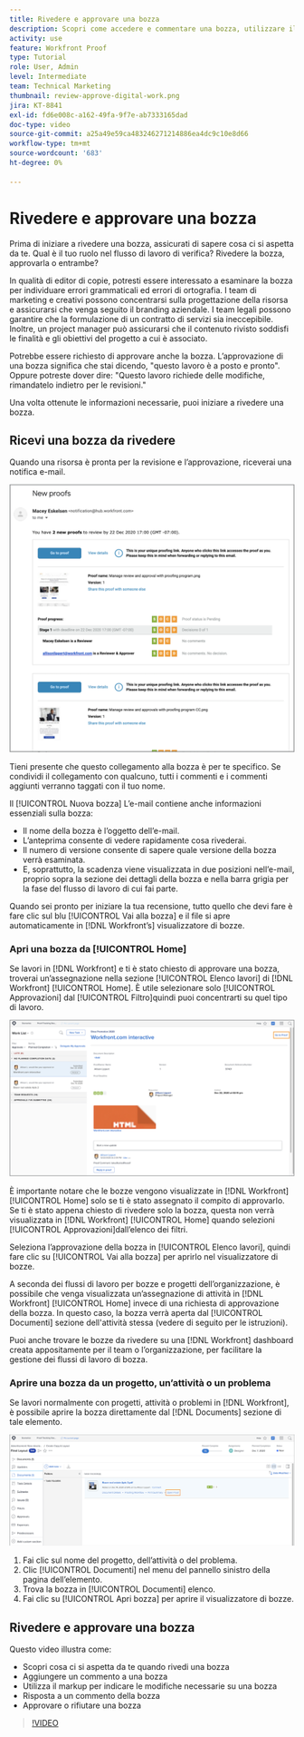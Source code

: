 ```yaml
---
title: Rivedere e approvare una bozza
description: Scopri come accedere e commentare una bozza, utilizzare il markup per indicare le modifiche necessarie, rispondere ai commenti della bozza e prendere una decisione su una bozza in [!DNL Workfront].
activity: use
feature: Workfront Proof
type: Tutorial
role: User, Admin
level: Intermediate
team: Technical Marketing
thumbnail: review-approve-digital-work.png
jira: KT-8841
exl-id: fd6e008c-a162-49fa-9f7e-ab7333165dad
doc-type: video
source-git-commit: a25a49e59ca483246271214886ea4dc9c10e8d66
workflow-type: tm+mt
source-wordcount: '683'
ht-degree: 0%

---
```


# Rivedere e approvare una bozza

Prima di iniziare a rivedere una bozza, assicurati di sapere cosa ci si aspetta da te. Qual è il tuo ruolo nel flusso di lavoro di verifica? Rivedere la bozza, approvarla o entrambe?

In qualità di editor di copie, potresti essere interessato a esaminare la bozza per individuare errori grammaticali ed errori di ortografia. I team di marketing e creativi possono concentrarsi sulla progettazione della risorsa e assicurarsi che venga seguito il branding aziendale. I team legali possono garantire che la formulazione di un contratto di servizi sia ineccepibile. Inoltre, un project manager può assicurarsi che il contenuto rivisto soddisfi le finalità e gli obiettivi del progetto a cui è associato.

Potrebbe essere richiesto di approvare anche la bozza. L’approvazione di una bozza significa che stai dicendo, &quot;questo lavoro è a posto e pronto&quot;. Oppure potreste dover dire: &quot;Questo lavoro richiede delle modifiche, rimandatelo indietro per le revisioni.&quot;

Una volta ottenute le informazioni necessarie, puoi iniziare a rivedere una bozza.

## Ricevi una bozza da rivedere

Quando una risorsa è pronta per la revisione e l’approvazione, riceverai una notifica e-mail.

![Immagine di un nuovo messaggio e-mail di bozza che richiede la revisione e l’approvazione di due bozze in [!DNL  Workfront].](assets/new-proof-emails.png)

Tieni presente che questo collegamento alla bozza è per te specifico. Se condividi il collegamento con qualcuno, tutti i commenti e i commenti aggiunti verranno taggati con il tuo nome.

Il [!UICONTROL Nuova bozza] L’e-mail contiene anche informazioni essenziali sulla bozza:

* Il nome della bozza è l’oggetto dell’e-mail.
* L’anteprima consente di vedere rapidamente cosa rivederai.
* Il numero di versione consente di sapere quale versione della bozza verrà esaminata.
* E, soprattutto, la scadenza viene visualizzata in due posizioni nell’e-mail, proprio sopra la sezione dei dettagli della bozza e nella barra grigia per la fase del flusso di lavoro di cui fai parte.

Quando sei pronto per iniziare la tua recensione, tutto quello che devi fare è fare clic sul blu [!UICONTROL Vai alla bozza] e il file si apre automaticamente in [!DNL Workfront’s] visualizzatore di bozze.

### Apri una bozza da [!UICONTROL Home]

Se lavori in [!DNL Workfront] e ti è stato chiesto di approvare una bozza, troverai un’assegnazione nella sezione [!UICONTROL Elenco lavori] di [!DNL Workfront] [!UICONTROL Home]. È utile selezionare solo [!UICONTROL Approvazioni] dal [!UICONTROL Filtro]quindi puoi concentrarti su quel tipo di lavoro.

![Immagine di [!DNL Workfront] [!UICONTROL Home] con [!UICONTROL Approvazioni] filtro attivato e una bozza selezionata dall’elenco.](assets/open-proof-from-home.png)

È importante notare che le bozze vengono visualizzate in [!DNL Workfront] [!UICONTROL Home] solo se ti è stato assegnato il compito di approvarlo. Se ti è stato appena chiesto di rivedere solo la bozza, questa non verrà visualizzata in [!DNL Workfront] [!UICONTROL Home] quando selezioni [!UICONTROL Approvazioni]dall’elenco dei filtri.

Seleziona l’approvazione della bozza in [!UICONTROL Elenco lavori], quindi fare clic su [!UICONTROL Vai alla bozza] per aprirlo nel visualizzatore di bozze.

A seconda dei flussi di lavoro per bozze e progetti dell’organizzazione, è possibile che venga visualizzata un’assegnazione di attività in [!DNL Workfront] [!UICONTROL Home] invece di una richiesta di approvazione della bozza. In questo caso, la bozza verrà aperta dal [!UICONTROL Documenti] sezione dell&#39;attività stessa (vedere di seguito per le istruzioni).

Puoi anche trovare le bozze da rivedere su una [!DNL Workfront] dashboard creata appositamente per il team o l’organizzazione, per facilitare la gestione dei flussi di lavoro di bozza.

### Aprire una bozza da un progetto, un’attività o un problema

Se lavori normalmente con progetti, attività o problemi in [!DNL Workfront], è possibile aprire la bozza direttamente dal [!DNL Documents] sezione di tale elemento.

![Un&#39;immagine del [!UICONTROL Documenti] sezione trovata in un [!DNL  Workfront] attività con [!UICONTROL Apri bozza]link evidenziato.](assets/open-proof-from-documents.png)

1. Fai clic sul nome del progetto, dell’attività o del problema.
2. Clic [!UICONTROL Documenti] nel menu del pannello sinistro della pagina dell’elemento.
3. Trova la bozza in [!UICONTROL Documenti] elenco.
4. Fai clic su [!UICONTROL Apri bozza] per aprire il visualizzatore di bozze.

## Rivedere e approvare una bozza

Questo video illustra come:

* Scopri cosa ci si aspetta da te quando rivedi una bozza
* Aggiungere un commento a una bozza
* Utilizza il markup per indicare le modifiche necessarie su una bozza
* Risposta a un commento della bozza
* Approvare o rifiutare una bozza

>[!VIDEO](https://video.tv.adobe.com/v/335141/?quality=12&learn=on)

<!--
#### Learn more
* Create and manage proof comments
* Make decisions on a proof
* Review a static proof
* Tag users to share a proof
* Notifications for proof comments and decisions
-->

<!--
#### Guides
* Reviewing proofs in [!DNL Workfront]
* -->
